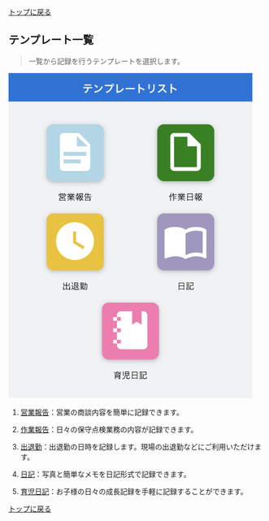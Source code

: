 [トップに戻る](./index.md)

## テンプレート一覧

> 一覧から記録を行うテンプレートを選択します。

<img src="imgs/templates.jpeg" width="480px">

1. [営業報告](templates/sales_report.md)：営業の商談内容を簡単に記録できます。

1. [作業報告](templates/work_report.md)：日々の保守点検業務の内容が記録できます。

1. [出退勤](templates/attendance.md)：出退勤の日時を記録します。現場の出退勤などにご利用いただけます。

1. [日記](templates/diary.md)：写真と簡単なメモを日記形式で記録できます。

1. [育児日記](templates/baby_book.md)：お子様の日々の成長記録を手軽に記録することができます。

[トップに戻る](./index.md)